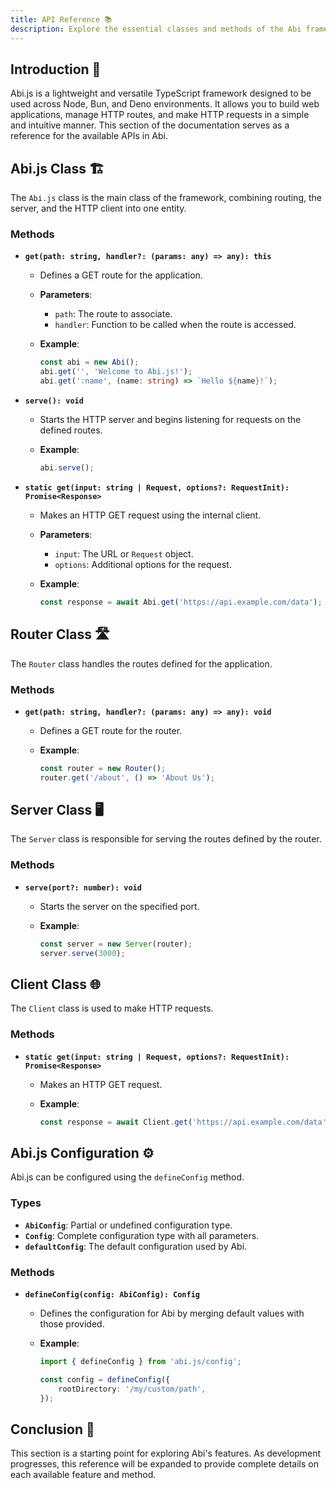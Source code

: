 ```yaml
---
title: API Reference 📚
description: Explore the essential classes and methods of the Abi framework. This reference guide provides an overview of the core API, including how to configure, route, serve, and make HTTP requests using Abi. Perfect for developers looking to build versatile cross-platform applications with Node, Bun, or Deno.
---
```


## Introduction 🚀

Abi.js is a lightweight and versatile TypeScript framework designed
to be used across Node, Bun, and Deno environments.
It allows you to build web applications, manage HTTP routes,
and make HTTP requests in a simple and intuitive manner.
This section of the documentation serves as a reference
for the available APIs in Abi.

## Abi.js Class 🏗️

The `Abi.js` class is the main class of the framework, combining routing, the server, and the HTTP client into one entity.

### Methods

- **`get(path: string, handler?: (params: any) => any): this`**
  - Defines a GET route for the application.
  - **Parameters**:
    - `path`: The route to associate.
    - `handler`: Function to be called when the route is accessed.
  - **Example**:

    ```typescript
    const abi = new Abi();
    abi.get('', 'Welcome to Abi.js!');
    abi.get(':name', (name: string) => `Hello ${name}!`);
    ```

- **`serve(): void`**
  - Starts the HTTP server and begins listening for requests on the defined routes.
  - **Example**:

    ```typescript
    abi.serve();
    ```

- **`static get(input: string | Request, options?: RequestInit): Promise<Response>`**
  - Makes an HTTP GET request using the internal client.
  - **Parameters**:
    - `input`: The URL or `Request` object.
    - `options`: Additional options for the request.
  - **Example**:

    ```typescript
    const response = await Abi.get('https://api.example.com/data');
    ```

## Router Class 🛣️

The `Router` class handles the routes defined for the application.

### Methods

- **`get(path: string, handler?: (params: any) => any): void`**
  - Defines a GET route for the router.
  - **Example**:

    ```typescript
    const router = new Router();
    router.get('/about', () => 'About Us');
    ```

## Server Class 🖥️

The `Server` class is responsible for serving the routes defined by the router.

### Methods

- **`serve(port?: number): void`**
  - Starts the server on the specified port.
  - **Example**:

    ```typescript
    const server = new Server(router);
    server.serve(3000);
    ```

## Client Class 🌐

The `Client` class is used to make HTTP requests.

### Methods

- **`static get(input: string | Request, options?: RequestInit): Promise<Response>`**
  - Makes an HTTP GET request.
  - **Example**:

    ```typescript
    const response = await Client.get('https://api.example.com/data');
    ```

## Abi.js Configuration ⚙️

Abi.js can be configured using the `defineConfig` method.

### Types

- **`AbiConfig`**: Partial or undefined configuration type.
- **`Config`**: Complete configuration type with all parameters.
- **`defaultConfig`**: The default configuration used by Abi.

### Methods

- **`defineConfig(config: AbiConfig): Config`**
  - Defines the configuration for Abi by merging default values with those provided.
  - **Example**:

    ```typescript
    import { defineConfig } from 'abi.js/config';

    const config = defineConfig({
        rootDirectory: '/my/custom/path',
    });
    ```

## Conclusion 🎯

This section is a starting point for exploring Abi's features.
As development progresses, this reference will be expanded
to provide complete details on each available feature and method.

